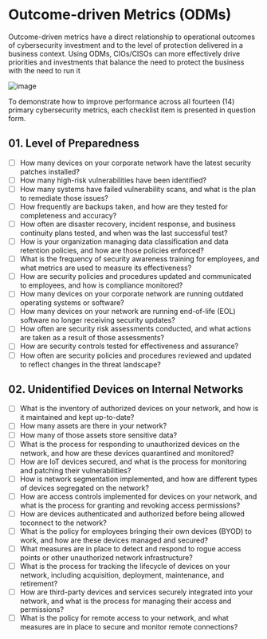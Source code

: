 # Outcome-driven Metrics (ODMs)

Outcome-driven metrics have a direct relationship to operational outcomes of cybersecurity investment and to the level of protection delivered in a business context. 
Using ODMs, CIOs/CISOs can more effectively drive priorities and investments that balance the need to protect the business with the need to run it

![image](https://github.com/user-attachments/assets/07434cdb-9664-49a5-9413-ea439acf334a)


To demonstrate how to improve performance across all fourteen (14) primary cybersecurity metrics, each checklist item is presented in question form.

## 01. Level of Preparedness 
- [ ] How many devices on your corporate network have the latest security patches installed?
- [ ] How many high-risk vulnerabilities have been identified?
- [ ] How many systems have failed vulnerability scans, and what is the plan to remediate those issues?
- [ ] How frequently are backups taken, and how are they tested for completeness and accuracy?
- [ ] How often are disaster recovery, incident response, and business continuity plans tested, and when was the last successful test?
- [ ] How is your organization managing data classification and data retention policies, and how are those policies enforced?
- [ ] What is the frequency of security awareness training for employees, and what metrics are used to measure its effectiveness?
- [ ] How are security policies and procedures updated and communicated to employees, and how is compliance monitored?
- [ ] How many devices on your corporate network are running outdated operating systems or software?
- [ ] How many devices on your network are running end-of-life (EOL) software no longer receiving security updates?
- [ ] How often are security risk assessments conducted, and what actions are taken as a result of those assessments?
- [ ] How are security controls tested for effectiveness and assurance?
- [ ] How often are security policies and procedures reviewed and updated to reflect changes in the threat landscape?

## 02. Unidentified Devices on Internal Networks
- [ ] What is the inventory of authorized devices on your network, and how is it maintained and kept up-to-date?
- [ ] How many assets are there in your network?
- [ ] How many of those assets store sensitive data?
- [ ] What is the process for responding to unauthorized devices on the network, and how are these devices quarantined and monitored?
- [ ] How are IoT devices secured, and what is the process for monitoring and patching their vulnerabilities?
- [ ] How is network segmentation implemented, and how are different types of devices segregated on the network?
- [ ] How are access controls implemented for devices on your network, and what is the process for granting and revoking access permissions?
- [ ] How are devices authenticated and authorized before being allowed toconnect to the network?
- [ ] What is the policy for employees bringing their own devices (BYOD) to work, and how are these devices managed and secured?
- [ ] What measures are in place to detect and respond to rogue access points or other unauthorized network infrastructure?
- [ ] What is the process for tracking the lifecycle of devices on your network, including acquisition, deployment, maintenance, and retirement?
- [ ] How are third-party devices and services securely integrated into your network, and what is the process for managing their access and permissions?
- [ ] What is the policy for remote access to your network, and what measures are in place to secure and monitor remote connections?
